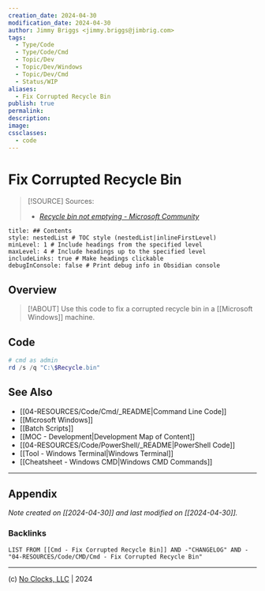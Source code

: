 ```yaml
---
creation_date: 2024-04-30
modification_date: 2024-04-30
author: Jimmy Briggs <jimmy.briggs@jimbrig.com>
tags:
  - Type/Code
  - Type/Code/Cmd
  - Topic/Dev
  - Topic/Dev/Windows
  - Topic/Dev/Cmd
  - Status/WIP
aliases:
  - Fix Corrupted Recycle Bin
publish: true
permalink:
description:
image:
cssclasses:
  - code
---
```


# Fix Corrupted Recycle Bin

> [!SOURCE] Sources:
> - *[Recycle bin not emptying - Microsoft Community](https://answers.microsoft.com/en-us/windows/forum/all/recycle-bin-not-emptying/404e6fbc-3647-403e-84a1-b53821b119a6)*

```table-of-contents
title: ## Contents 
style: nestedList # TOC style (nestedList|inlineFirstLevel)
minLevel: 1 # Include headings from the specified level
maxLevel: 4 # Include headings up to the specified level
includeLinks: true # Make headings clickable
debugInConsole: false # Print debug info in Obsidian console
```

## Overview

> [!ABOUT]
> Use this code to fix a corrupted recycle bin in a [[Microsoft Windows]] machine.

## Code

```powershell
# cmd as admin
rd /s /q "C:\$Recycle.bin"
```

## See Also

- [[04-RESOURCES/Code/Cmd/_README|Command Line Code]]
- [[Microsoft Windows]]
- [[Batch Scripts]]
- [[MOC - Development|Development Map of Content]]
- [[04-RESOURCES/Code/PowerShell/_README|PowerShell Code]]
- [[Tool - Windows Terminal|Windows Terminal]]
- [[Cheatsheet - Windows CMD|Windows CMD Commands]]

***

## Appendix

*Note created on [[2024-04-30]] and last modified on [[2024-04-30]].*

### Backlinks

```dataview
LIST FROM [[Cmd - Fix Corrupted Recycle Bin]] AND -"CHANGELOG" AND -"04-RESOURCES/Code/CMD/Cmd - Fix Corrupted Recycle Bin"
```

***

(c) [No Clocks, LLC](https://github.com/noclocks) | 2024